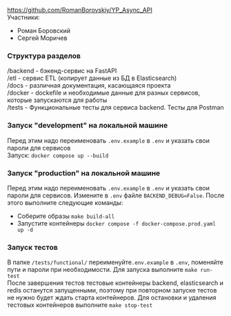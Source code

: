 https://github.com/RomanBorovskiy/YP_Async_API  
Участники:  
* Роман Боровский
* Сергей Моричев

### Структура разделов
/backend - бэкенд-сервис на FastAPI  
/etl - сервис ETL (копирует данные из БД в Elasticsearch)  
/docs - различная документация, касающаяся проекта  
/docker - dockefile и необходимые данные для разных сервисов, которые запускаются для работы  
/tests - Функциональные тесты для сервиса backend. Тесты для Postman  

### Запуск "development" на локальной машине
Перед этим надо переименовать `.env.example` в `.env` и указать свои пароли для сервисов  
Запуск: `docker compose up --build`

### Запуск "production" на локальной машине
Перед этим надо переименовать `.env.example` в `.env` и указать свои пароли для сервисов.
Измените в `.env` файле `BACKEND_DEBUG=False`. После этого выполните следующие команды:
- Соберите образы `make build-all`
- Запустите контейнеры `docker compose -f docker-compose.prod.yaml up -d`


### Запуск тестов
В папке `/tests/functional/` переименуйте`.env.example` в `.env`, поменяйте пути и пароли при
необходимости. Для запуска выполните `make run-test`  
После завершения тестов тестовые контейнеры backend, elasticsearch и redis останутся запущенными,
поэтому при повторном запуске тестов не нужно будет ждать старта контейнеров. Для остановки
и удаления тестовых контейнеров выполните `make stop-test`
